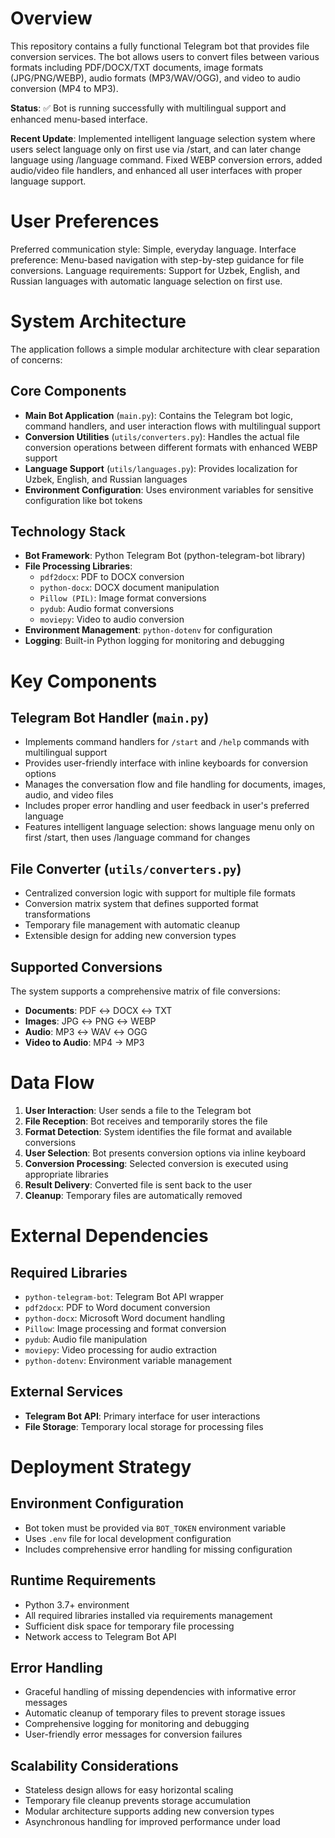 # Overview

This repository contains a fully functional Telegram bot that provides file conversion services. The bot allows users to convert files between various formats including PDF/DOCX/TXT documents, image formats (JPG/PNG/WEBP), audio formats (MP3/WAV/OGG), and video to audio conversion (MP4 to MP3). 

**Status**: ✅ Bot is running successfully with multilingual support and enhanced menu-based interface.

**Recent Update**: Implemented intelligent language selection system where users select language only on first use via /start, and can later change language using /language command. Fixed WEBP conversion errors, added audio/video file handlers, and enhanced all user interfaces with proper language support.

# User Preferences

Preferred communication style: Simple, everyday language.
Interface preference: Menu-based navigation with step-by-step guidance for file conversions.
Language requirements: Support for Uzbek, English, and Russian languages with automatic language selection on first use.

# System Architecture

The application follows a simple modular architecture with clear separation of concerns:

## Core Components
- **Main Bot Application** (`main.py`): Contains the Telegram bot logic, command handlers, and user interaction flows with multilingual support
- **Conversion Utilities** (`utils/converters.py`): Handles the actual file conversion operations between different formats with enhanced WEBP support
- **Language Support** (`utils/languages.py`): Provides localization for Uzbek, English, and Russian languages
- **Environment Configuration**: Uses environment variables for sensitive configuration like bot tokens

## Technology Stack
- **Bot Framework**: Python Telegram Bot (python-telegram-bot library)
- **File Processing Libraries**:
  - `pdf2docx`: PDF to DOCX conversion
  - `python-docx`: DOCX document manipulation
  - `Pillow (PIL)`: Image format conversions
  - `pydub`: Audio format conversions
  - `moviepy`: Video to audio conversion
- **Environment Management**: `python-dotenv` for configuration
- **Logging**: Built-in Python logging for monitoring and debugging

# Key Components

## Telegram Bot Handler (`main.py`)
- Implements command handlers for `/start` and `/help` commands with multilingual support
- Provides user-friendly interface with inline keyboards for conversion options
- Manages the conversation flow and file handling for documents, images, audio, and video files
- Includes proper error handling and user feedback in user's preferred language
- Features intelligent language selection: shows language menu only on first /start, then uses /language command for changes

## File Converter (`utils/converters.py`)
- Centralized conversion logic with support for multiple file formats
- Conversion matrix system that defines supported format transformations
- Temporary file management with automatic cleanup
- Extensible design for adding new conversion types

## Supported Conversions
The system supports a comprehensive matrix of file conversions:
- **Documents**: PDF ↔ DOCX ↔ TXT
- **Images**: JPG ↔ PNG ↔ WEBP
- **Audio**: MP3 ↔ WAV ↔ OGG
- **Video to Audio**: MP4 → MP3

# Data Flow

1. **User Interaction**: User sends a file to the Telegram bot
2. **File Reception**: Bot receives and temporarily stores the file
3. **Format Detection**: System identifies the file format and available conversions
4. **User Selection**: Bot presents conversion options via inline keyboard
5. **Conversion Processing**: Selected conversion is executed using appropriate libraries
6. **Result Delivery**: Converted file is sent back to the user
7. **Cleanup**: Temporary files are automatically removed

# External Dependencies

## Required Libraries
- `python-telegram-bot`: Telegram Bot API wrapper
- `pdf2docx`: PDF to Word document conversion
- `python-docx`: Microsoft Word document handling
- `Pillow`: Image processing and format conversion
- `pydub`: Audio file manipulation
- `moviepy`: Video processing for audio extraction
- `python-dotenv`: Environment variable management

## External Services
- **Telegram Bot API**: Primary interface for user interactions
- **File Storage**: Temporary local storage for processing files

# Deployment Strategy

## Environment Configuration
- Bot token must be provided via `BOT_TOKEN` environment variable
- Uses `.env` file for local development configuration
- Includes comprehensive error handling for missing configuration

## Runtime Requirements
- Python 3.7+ environment
- All required libraries installed via requirements management
- Sufficient disk space for temporary file processing
- Network access to Telegram Bot API

## Error Handling
- Graceful handling of missing dependencies with informative error messages
- Automatic cleanup of temporary files to prevent storage issues
- Comprehensive logging for monitoring and debugging
- User-friendly error messages for conversion failures

## Scalability Considerations
- Stateless design allows for easy horizontal scaling
- Temporary file cleanup prevents storage accumulation
- Modular architecture supports adding new conversion types
- Asynchronous handling for improved performance under load